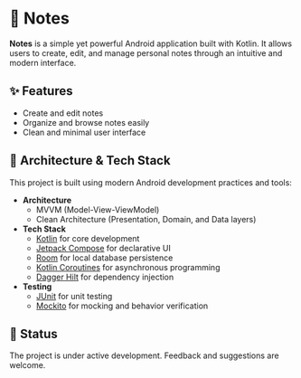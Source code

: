 # 📝 Notes

**Notes** is a simple yet powerful Android application built with Kotlin. It allows users to create, edit, and manage personal notes through an intuitive and modern interface.

## ✨ Features

- Create and edit notes
- Organize and browse notes easily
- Clean and minimal user interface

## 🧱 Architecture & Tech Stack

This project is built using modern Android development practices and tools:

- **Architecture**
  - MVVM (Model-View-ViewModel)
  - Clean Architecture (Presentation, Domain, and Data layers)
- **Tech Stack**
  - [Kotlin](https://kotlinlang.org/) for core development
  - [Jetpack Compose](https://developer.android.com/jetpack/compose) for declarative UI
  - [Room](https://developer.android.com/jetpack/androidx/releases/room) for local database persistence
  - [Kotlin Coroutines](https://kotlinlang.org/docs/coroutines-overview.html) for asynchronous programming
  - [Dagger Hilt](https://developer.android.com/training/dependency-injection/hilt-android) for dependency injection
- **Testing**
  - [JUnit](https://junit.org/) for unit testing
  - [Mockito](https://site.mockito.org/) for mocking and behavior verification

## 📌 Status

The project is under active development. Feedback and suggestions are welcome.
